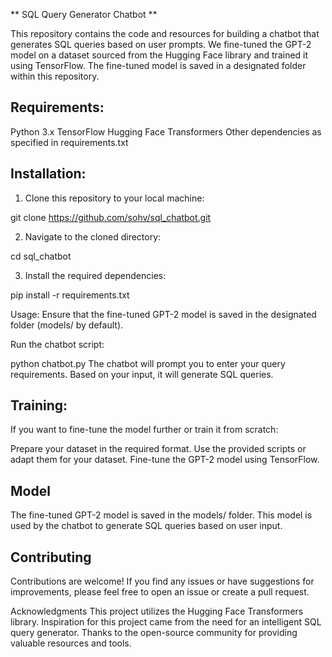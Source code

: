 ** SQL Query Generator Chatbot **

This repository contains the code and resources for building a chatbot that generates SQL queries based on user prompts. We fine-tuned the GPT-2 model on a dataset sourced from the Hugging Face library and trained it using TensorFlow. The fine-tuned model is saved in a designated folder within this repository.

## Requirements: ##

Python 3.x
TensorFlow
Hugging Face Transformers
Other dependencies as specified in requirements.txt

## Installation: ##

1. Clone this repository to your local machine:

git clone https://github.com/sohv/sql_chatbot.git

2. Navigate to the cloned directory:
   
cd sql_chatbot

3. Install the required dependencies:

pip install -r requirements.txt

Usage: 
Ensure that the fine-tuned GPT-2 model is saved in the designated folder (models/ by default).

Run the chatbot script:

python chatbot.py
The chatbot will prompt you to enter your query requirements. Based on your input, it will generate SQL queries.

## Training: ##
If you want to fine-tune the model further or train it from scratch:

Prepare your dataset in the required format.
Use the provided scripts or adapt them for your dataset.
Fine-tune the GPT-2 model using TensorFlow.

## Model ##
The fine-tuned GPT-2 model is saved in the models/ folder. This model is used by the chatbot to generate SQL queries based on user input.

## Contributing ##
Contributions are welcome! If you find any issues or have suggestions for improvements, please feel free to open an issue or create a pull request.


Acknowledgments
This project utilizes the Hugging Face Transformers library.
Inspiration for this project came from the need for an intelligent SQL query generator.
Thanks to the open-source community for providing valuable resources and tools.
